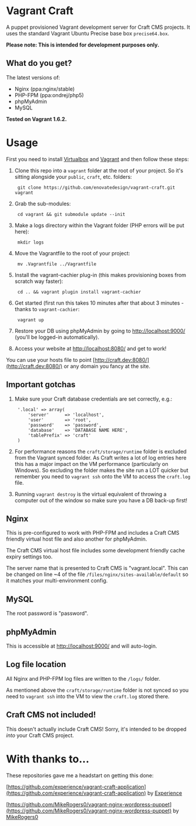 Vagrant Craft
=============

A puppet provisioned Vagrant development server for Craft CMS projects. It uses the standard Vagrant Ubuntu Precise base box `precise64.box`.

**Please note: This is intended for development purposes only.**

What do you get?
----------------

The latest versions of:

* Nginx (ppa:nginx/stable)
* PHP-FPM (ppa:ondrej/php5)
* phpMyAdmin
* MySQL

**Tested on Vagrant 1.6.2.**

Usage
=====

First you need to install [Virtualbox](https://www.virtualbox.org/) and [Vagrant](http://www.vagrantup.com/) and then follow these steps:

1. Clone this repo into a `vagrant` folder at the root of your project.  So it's sitting alongside your `public`, `craft`, etc. folders:

		git clone https://github.com/enovatedesign/vagrant-craft.git vagrant

2. Grab the sub-modules:

		cd vagrant && git submodule update --init

3. Make a logs directory within the Vagrant folder (PHP errors will be put here):

		mkdir logs

4. Move the Vagrantfile to the root of your project:

		mv .Vagrantfile ../Vagrantfile

5. Install the vagrant-cachier plug-in (this makes provisioning boxes from scratch way faster):

		cd .. && vagrant plugin install vagrant-cachier

6. Get started (first run this takes 10 minutes after that about 3 minutes - thanks to `vagrant-cachier`:

		vagrant up

7. Restore your DB using phpMyAdmin by going to [http://localhost:9000/](http://localhost:9000/) (you'll be logged-in automatically).

8. Access your website at [http://localhost:8080/](http://localhost:8080/) and get to work!

You can use your hosts file to point [http://craft.dev:8080/](http://craft.dev:8080/) or any domain you fancy at the site.

Important gotchas
-----------------

1. Make sure your Craft database credentials are set correctly, e.g.:

		'.local' => array(
			'server'      => 'localhost',
			'user'        => 'root',
			'password'    => 'password',
			'database'    => 'DATABASE NAME HERE',
			'tablePrefix' => 'craft'
		)

2. For performance reasons the `craft/storage/runtime` folder is excluded from the Vagrant synced folder.  As Craft writes a lot of log entries here this has a major impact on the VM performance (particularly on Windows).  So excluding the folder makes the site run a LOT quicker but remember you need to `vagrant ssh` onto the VM to access the `craft.log` file.

3. Running `vagrant destroy` is the virtual equivalent of throwing a computer out of the window so make sure you have a DB back-up first!

Nginx
-----

This is pre-configured to work with PHP-FPM and includes a Craft CMS friendly virtual host file and also another for phpMyAdmin.

The Craft CMS virtual host file includes some development friendly cache expiry settings too.

The server name that is presented to Craft CMS is "vagrant.local". This can be changed on line ~4 of the file `/files/nginx/sites-available/default` so it matches your multi-environment config.

MySQL
-----

The root password is "password".

phpMyAdmin
----------

This is accessible at [http://localhost:9000/](http://localhost:9000/) and will auto-login.

Log file location
-----------------

All Nginx and PHP-FPM log files are written to the `/logs/` folder.

As mentioned above the `craft/storage/runtime` folder is not synced so you need to `vagrant ssh` into the VM to view the `craft.log` stored there.

Craft CMS not included!
-----------------------

This doesn't actually include Craft CMS! Sorry, it's intended to be dropped *into* your Craft CMS project.

With thanks to...
=================

These repositories gave me a headstart on getting this done:

[https://github.com/experience/vagrant-craft-application](https://github.com/experience/vagrant-craft-application) by [Experience](https://github.com/experience)

[https://github.com/MikeRogers0/vagrant-nginx-wordpress-puppet](https://github.com/MikeRogers0/vagrant-nginx-wordpress-puppet) by [MikeRogers0](https://github.com/MikeRogers0)
